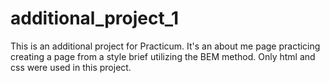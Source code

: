 # additional_project_1
This is an additional project for Practicum. It's an about me page practicing creating a page from a style brief utilizing the BEM method. Only html and css were used in this project. 
